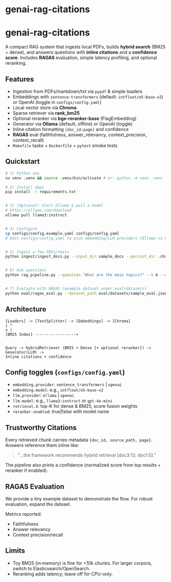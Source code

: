 # genai-rag-citations

# genai-rag-citations


A compact RAG system that ingests local PDFs, builds **hybrid search** (BM25 + dense), and answers questions with **inline citations** and a **confidence score**. Includes **RAGAS** evaluation, simple latency profiling, and optional reranking.


## Features
- Ingestion from PDFs/markdown/txt via `pypdf` & simple loaders
- Embeddings with `sentence-transformers` (default: `intfloat/e5-base-v2`) or OpenAI (toggle in `configs/config.yaml`)
- Local vector store via **Chroma**
- Sparse retriever via **rank_bm25**
- Optional reranker via **bge-reranker-base** (FlagEmbedding)
- Generator via **Ollama** (default, offline) or OpenAI (toggle)
- Inline citation formatting `[doc_id:page]` and confidence
- **RAGAS** eval (faithfulness, answer_relevancy, context_precision, context_recall)
- `Makefile` tasks + `Dockerfile` + `pytest` smoke tests


## Quickstart
```bash
# 1) Python env
uv venv .venv && source .venv/bin/activate # or: python -m venv .venv

# 2) Install deps
pip install -r requirements.txt


# 3) (Optional) Start Ollama & pull a model
# https://ollama.com/download
ollama pull llama3:instruct


# 4) Configure
cp configs/config.example.yaml configs/config.yaml
# Edit configs/config.yaml to pick embedding/LLM providers (Ollama vs OpenAI)


# 5) Ingest a few PDFs/texts
python ingest/ingest_docs.py --input_dir sample_docs --persist_dir .chroma


# 6) Ask questions
python rag_pipeline.py --question "What are the main topics?" --k 6 --use_reranker false


# 7) Evaluate with RAGAS (example dataset under eval/datasets)
python eval/ragas_eval.py --dataset_path eval/datasets/sample_eval.jsonl
```


## Architecture
```
[Loaders] -> [TextSplitter] -> [Embeddings] -> [Chroma]
| ^
v |
[BM25 Index] ------------------+


Query -> HybridRetriever (BM25 + Dense [+ optional reranker]) -> Generator(LLM) ->
Inline citations + confidence
```


## Config toggles (`configs/config.yaml`)
- `embedding.provider`: `sentence_transformers` | `openai`
- `embedding.model`: e.g., `intfloat/e5-base-v2`
- `llm.provider`: `ollama` | `openai`
- `llm.model`: e.g., `llama3:instruct` or `gpt-4o-mini`
- `retrieval.k`: top-K for dense & BM25, score fusion weights
- `reranker.enabled`: true|false with model name


## Trustworthy Citations
Every retrieved chunk carries metadata `{doc_id, source_path, page}`. Answers reference them inline like:


> "...the framework recommends hybrid retrieval [doc3:12; doc1:5]."


The pipeline also prints a confidence (normalized score from top results + reranker if enabled).


## RAGAS Evaluation
We provide a tiny example dataset to demonstrate the flow. For robust evaluation, expand the dataset.


Metrics reported:
- Faithfulness
- Answer relevancy
- Context precision/recall


## Limits
- Toy BM25 (in‑memory) is fine for <10k chunks. For larger corpora, switch to Elasticsearch/OpenSearch.
- Reranking adds latency; leave off for CPU-only.